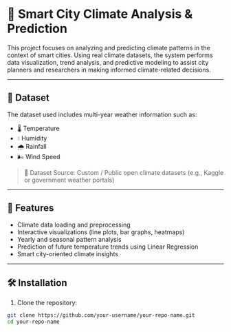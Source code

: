# 🌆 Smart City Climate Analysis & Prediction

This project focuses on analyzing and predicting climate patterns in the context of smart cities. Using real climate datasets, the system performs data visualization, trend analysis, and predictive modeling to assist city planners and researchers in making informed climate-related decisions.

---

## 📌 Dataset

The dataset used includes multi-year weather information such as:

- 🌡 Temperature
- 💧 Humidity
- 🌧 Rainfall
- 🌬 Wind Speed

> 📂 Dataset Source: Custom / Public open climate datasets (e.g., Kaggle or government weather portals)

---

## 🚀 Features

- Climate data loading and preprocessing
- Interactive visualizations (line plots, bar graphs, heatmaps)
- Yearly and seasonal pattern analysis
- Prediction of future temperature trends using Linear Regression
- Smart city-oriented climate insights

---

## 🛠 Installation

1. Clone the repository:

```bash
git clone https://github.com/your-username/your-repo-name.git
cd your-repo-name

